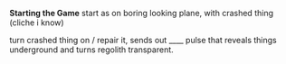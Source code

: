 **Starting the Game**
start as on boring looking plane, with crashed thing (cliche i know)

turn crashed thing on / repair it, sends out \____ pulse that reveals things underground and turns regolith transparent.